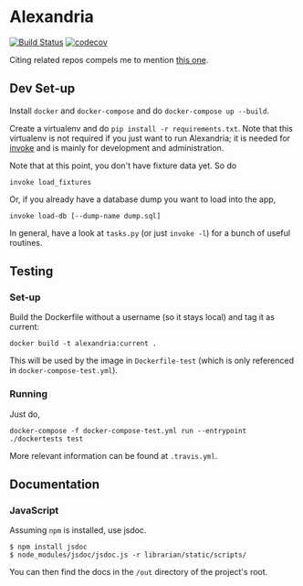 # Alexandria

[![Build Status](https://travis-ci.org/skytreader/alexandria.svg?branch=master)](https://travis-ci.org/skytreader/alexandria)
[![codecov](https://codecov.io/gh/skytreader/alexandria/branch/master/graph/badge.svg)](https://codecov.io/gh/skytreader/alexandria)

Citing related repos compels me to mention [this one](https://github.com/skytreader/Librarian).

## Dev Set-up

Install `docker` and `docker-compose` and do `docker-compose up --build`.

Create a virtualenv and do `pip install -r requirements.txt`. Note that this
virtualenv is not required if you just want to run Alexandria; it is needed for
[invoke](http://www.pyinvoke.org/) and is mainly for development and
administration.

Note that at this point, you don't have fixture data yet. So do

    invoke load_fixtures

Or, if you already have a database dump you want to load into the app,

    invoke load-db [--dump-name dump.sql]

In general, have a look at `tasks.py` (or just `invoke -l`) for a bunch of
useful routines.

## Testing

### Set-up

Build the Dockerfile without a username (so it stays local) and tag it as
current:

    docker build -t alexandria:current .

This will be used by the image in `Dockerfile-test` (which is only referenced
in `docker-compose-test.yml`).

### Running

Just do,

    docker-compose -f docker-compose-test.yml run --entrypoint ./dockertests test

More relevant information can be found at `.travis.yml`.

## Documentation

### JavaScript

Assuming `npm` is installed, use jsdoc.

    $ npm install jsdoc
    $ node_modules/jsdoc/jsdoc.js -r librarian/static/scripts/

You can then find the docs in the `/out` directory of the project's root.

